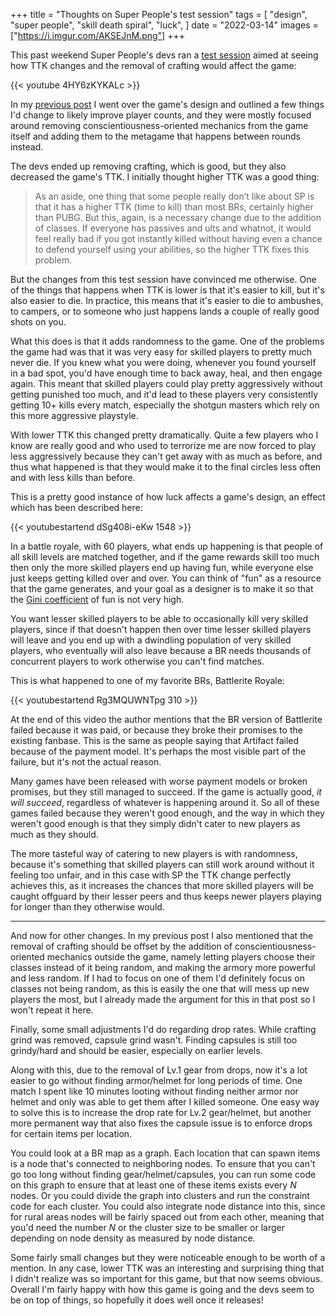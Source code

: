 +++
title = "Thoughts on Super People's test session"
tags = [
    "design",
    "super people",
    "skill death spiral",
    "luck",
]
date = "2022-03-14"
images = ["https://i.imgur.com/AKSEJnM.png"]
+++

This past weekend Super People's devs ran a [test session](https://store.steampowered.com/news/app/1190340/view/5242758619715438848) aimed at seeing how TTK changes and the removal of crafting would affect the game:

{{< youtube 4HY6zKYKALc >}}

In my [previous post](https://www.a327ex.com/posts/super_people_design_review/) I went over the game's design and outlined a few things I'd change to likely improve player counts, and they were mostly focused around
removing conscientiousness-oriented mechanics from the game itself and adding them to the metagame that happens between rounds instead.

The devs ended up removing crafting, which is good, but they also decreased the game's TTK. I initially thought higher TTK was a good thing:

>As an aside, one thing that some people really don’t like about SP is that it has a higher TTK (time to kill) than most BRs, certainly higher than PUBG. But this, again, is a necessary change due to the addition of classes.
If everyone has passives and ults and whatnot, it would feel really bad if you got instantly killed without having even a chance to defend yourself using your abilities, so the higher TTK fixes this problem.

But the changes from this test session have convinced me otherwise. One of the things that happens when TTK is lower is that it's easier to kill, but it's also easier to die. In practice, this means that it's easier to die
to ambushes, to campers, or to someone who just happens lands a couple of really good shots on you.

What this does is that it adds randomness to the game. One of the problems the game had was that it was very easy for skilled players to pretty much never die. If you knew what you were doing, whenever you found yourself
in a bad spot, you'd have enough time to back away, heal, and then engage again. This meant that skilled players could play pretty aggressively without getting punished too much, and it'd lead to these players very consistently
getting 10+ kills every match, especially the shotgun masters which rely on this more aggressive playstyle.

With lower TTK this changed pretty dramatically. Quite a few players who I know are really good and who used to terrorize me are now forced to play less aggressively because they can't get away with as much as before,
and thus what happened is that they would make it to the final circles less often and with less kills than before.

This is a pretty good instance of how luck affects a game's design, an effect which has been described here:

{{< youtubestartend dSg408i-eKw 1548 >}}

In a battle royale, with 60 players, what ends up happening is that people of all skill levels are matched together, and if the game rewards skill too much then only the more skilled players end up having fun, while everyone else
just keeps getting killed over and over. You can think of "fun" as a resource that the game generates, and your goal as a designer is to make it so that the [Gini coefficient](https://en.wikipedia.org/wiki/Gini_coefficient) of fun
is not very high. 

You want lesser skilled players to be able to occasionally kill very skilled players, since if that doesn't happen then over time lesser skilled players will leave and you end up with a dwindling population of very skilled players,
who eventually will also leave because a BR needs thousands of concurrent players to work otherwise you can't find matches.

This is what happened to one of my favorite BRs, Battlerite Royale:

{{< youtubestartend Rg3MQUWNTpg 310 >}}

At the end of this video the author mentions that the BR version of Battlerite failed because it was paid, or because they broke their promises to the existing fanbase. This is the same as people saying that Artifact failed
because of the payment model. It's perhaps the most visible part of the failure, but it's not the actual reason.

Many games have been released with worse payment models or broken promises, but they still managed to succeed. If the game is actually good, *it will succeed*, regardless of whatever is happening around it. So all of these games
failed because they weren't good enough, and the way in which they weren't good enough is that they simply didn't cater to new players as much as they should.

The more tasteful way of catering to new players is with randomness, because it's something that skilled players can still work around without it feeling too unfair, and in this case with SP the TTK change perfectly achieves this,
as it increases the chances that more skilled players will be caught offguard by their lesser peers and thus keeps newer players playing for longer than they otherwise would.

---

And now for other changes. In my previous post I also mentioned that the removal of crafting should be offset by the addition of conscientiousness-oriented mechanics outside the game, namely letting players choose their classes
instead of it being random, and making the armory more powerful and less random. If I had to focus on one of them I'd definitely focus on classes not being random, as this is easily the one that will mess up new players the
most, but I already made the argument for this in that post so I won't repeat it here.

Finally, some small adjustments I'd do regarding drop rates. While crafting grind was removed, capsule grind wasn't. Finding capsules is still too grindy/hard and should be easier, especially on earlier levels.

Along with this, due to the removal of Lv.1 gear from drops, now it's a lot easier to go without finding armor/helmet for long periods of time. One match I spent like 10 minutes looting without finding neither armor nor helmet and
only was able to get them after I killed someone. One easy way to solve this is to increase the drop rate for Lv.2 gear/helmet, but another more permanent way that also fixes the capsule issue is to enforce drops for certain items
per location.

You could look at a BR map as a graph. Each location that can spawn items is a node that's connected to neighboring nodes. To ensure that you can't go too long without finding gear/helmet/capsules, you can run some code
on this graph to ensure that at least one of these items exists every *N* nodes. Or you could divide the graph into clusters and run the constraint code for each cluster. You could also integrate node distance into this,
since for rural areas nodes will be fairly spaced out from each other, meaning that you'd need the number *N* or the cluster size to be smaller or larger depending on node density as measured by node distance.

Some fairly small changes but they were noticeable enough to be worth of a mention. In any case, lower TTK was an interesting and surprising thing that I didn't realize was so important for this game, but that now seems obvious.
Overall I'm fairly happy with how this game is going and the devs seem to be on top of things, so hopefully it does well once it releases!
